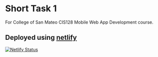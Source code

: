 # Short Task 1

For College of San Mateo CIS128 Mobile Web App Development course.

## Deployed using [netlify](https://www.netlify.com)

[![Netlify Status](https://api.netlify.com/api/v1/badges/79460ba1-b276-4a70-b475-d57f8f02038b/deploy-status)](https://app.netlify.com/sites/toddmatheson-short-task1/deploys)
